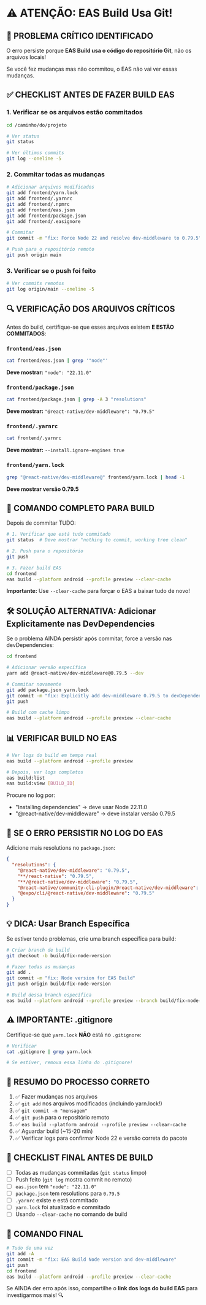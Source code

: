 # ⚠️ ATENÇÃO: EAS Build Usa Git!

## 🚨 PROBLEMA CRÍTICO IDENTIFICADO

O erro persiste porque **EAS Build usa o código do repositório Git**, não os arquivos locais!

Se você fez mudanças mas não commitou, o EAS não vai ver essas mudanças.

## ✅ CHECKLIST ANTES DE FAZER BUILD EAS

### 1. Verificar se os arquivos estão commitados

```bash
cd /caminho/do/projeto

# Ver status
git status

# Ver últimos commits
git log --oneline -5
```

### 2. Commitar todas as mudanças

```bash
# Adicionar arquivos modificados
git add frontend/yarn.lock
git add frontend/.yarnrc
git add frontend/.npmrc
git add frontend/eas.json
git add frontend/package.json
git add frontend/.easignore

# Commitar
git commit -m "fix: Force Node 22 and resolve dev-middleware to 0.79.5"

# Push para o repositório remoto
git push origin main
```

### 3. Verificar se o push foi feito

```bash
# Ver commits remotos
git log origin/main --oneline -5
```

## 🔍 VERIFICAÇÃO DOS ARQUIVOS CRÍTICOS

Antes do build, certifique-se que esses arquivos existem **E ESTÃO COMMITADOS**:

### `frontend/eas.json`
```bash
cat frontend/eas.json | grep '"node"'
```
**Deve mostrar:** `"node": "22.11.0"`

### `frontend/package.json`
```bash
cat frontend/package.json | grep -A 3 "resolutions"
```
**Deve mostrar:** `"@react-native/dev-middleware": "0.79.5"`

### `frontend/.yarnrc`
```bash
cat frontend/.yarnrc
```
**Deve mostrar:** `--install.ignore-engines true`

### `frontend/yarn.lock`
```bash
grep "@react-native/dev-middleware@" frontend/yarn.lock | head -1
```
**Deve mostrar versão 0.79.5**

## 🚀 COMANDO COMPLETO PARA BUILD

Depois de commitar TUDO:

```bash
# 1. Verificar que está tudo commitado
git status  # Deve mostrar "nothing to commit, working tree clean"

# 2. Push para o repositório
git push

# 3. Fazer build EAS
cd frontend
eas build --platform android --profile preview --clear-cache
```

**Importante:** Use `--clear-cache` para forçar o EAS a baixar tudo de novo!

## 🛠️ SOLUÇÃO ALTERNATIVA: Adicionar Explicitamente nas DevDependencies

Se o problema AINDA persistir após commitar, force a versão nas devDependencies:

```bash
cd frontend

# Adicionar versão específica
yarn add @react-native/dev-middleware@0.79.5 --dev

# Commitar novamente
git add package.json yarn.lock
git commit -m "fix: Explicitly add dev-middleware 0.79.5 to devDependencies"
git push

# Build com cache limpo
eas build --platform android --profile preview --clear-cache
```

## 📊 VERIFICAR BUILD NO EAS

```bash
# Ver logs do build em tempo real
eas build --platform android --profile preview

# Depois, ver logs completos
eas build:list
eas build:view [BUILD_ID]
```

Procure no log por:
- "Installing dependencies" → deve usar Node 22.11.0
- "@react-native/dev-middleware" → deve instalar versão 0.79.5

## 🔧 SE O ERRO PERSISTIR NO LOG DO EAS

Adicione mais resolutions no `package.json`:

```json
{
  "resolutions": {
    "@react-native/dev-middleware": "0.79.5",
    "**/react-native": "0.79.5",
    "**/@react-native/dev-middleware": "0.79.5",
    "@react-native/community-cli-plugin/@react-native/dev-middleware": "0.79.5",
    "@expo/cli/@react-native/dev-middleware": "0.79.5"
  }
}
```

## 💡 DICA: Usar Branch Específica

Se estiver tendo problemas, crie uma branch específica para build:

```bash
# Criar branch de build
git checkout -b build/fix-node-version

# Fazer todas as mudanças
git add .
git commit -m "fix: Node version for EAS Build"
git push origin build/fix-node-version

# Build dessa branch específica
eas build --platform android --profile preview --branch build/fix-node-version
```

## ⚠️ IMPORTANTE: .gitignore

Certifique-se que `yarn.lock` **NÃO** está no `.gitignore`:

```bash
# Verificar
cat .gitignore | grep yarn.lock

# Se estiver, remova essa linha do .gitignore!
```

## 📝 RESUMO DO PROCESSO CORRETO

1. ✅ Fazer mudanças nos arquivos
2. ✅ `git add` nos arquivos modificados (incluindo yarn.lock!)
3. ✅ `git commit -m "mensagem"`
4. ✅ `git push` para o repositório remoto
5. ✅ `eas build --platform android --profile preview --clear-cache`
6. ✅ Aguardar build (~15-20 min)
7. ✅ Verificar logs para confirmar Node 22 e versão correta do pacote

## 🎯 CHECKLIST FINAL ANTES DE BUILD

- [ ] Todas as mudanças commitadas (`git status` limpo)
- [ ] Push feito (`git log` mostra commit no remoto)
- [ ] `eas.json` tem `"node": "22.11.0"`
- [ ] `package.json` tem resolutions para `0.79.5`
- [ ] `.yarnrc` existe e está commitado
- [ ] `yarn.lock` foi atualizado e commitado
- [ ] Usando `--clear-cache` no comando de build

## 🚀 COMANDO FINAL

```bash
# Tudo de uma vez
git add -A
git commit -m "fix: EAS Build Node version and dev-middleware"
git push
cd frontend
eas build --platform android --profile preview --clear-cache
```

Se AINDA der erro após isso, compartilhe o **link dos logs do build EAS** para investigarmos mais! 🔍
